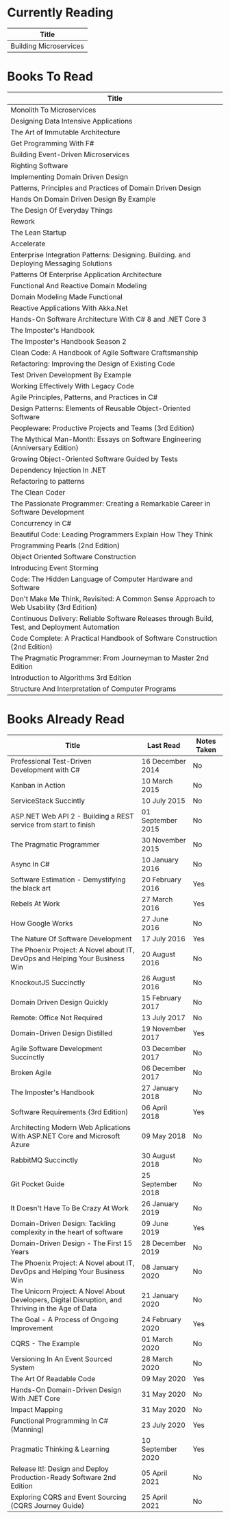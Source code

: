 Currently Reading
=================
Title                  |
---------------------- |
Building Microservices |

Books To Read
=============
Title                                                                                          |
---------------------------------------------------------------------------------------------- |
Monolith To Microservices                                                                      |
Designing Data Intensive Applications                                                          |
The Art of Immutable Architecture                                                              |
Get Programming With F#                                                                        |
Building Event-Driven Microservices                                                            |
Righting Software                                                                              |
Implementing Domain Driven Design                                                              |
Patterns, Principles and Practices of Domain Driven Design                                     |
Hands On Domain Driven Design By Example                                                       |
The Design Of Everyday Things                                                                  |
Rework                                                                                         |
The Lean Startup                                                                               |
Accelerate                                                                                     |
Enterprise Integration Patterns: Designing. Building. and Deploying Messaging Solutions        |
Patterns Of Enterprise Application Architecture                                                |
Functional And Reactive Domain Modeling                                                        |
Domain Modeling Made Functional                                                                |
Reactive Applications With Akka.Net                                                            |
Hands-On Software Architecture With C# 8 and .NET Core 3                                       |
The Imposter's Handbook                                                                        |
The Imposter's Handbook Season 2                                                               |
Clean Code: A Handbook of Agile Software Craftsmanship                                         |
Refactoring: Improving the Design of Existing Code                                             |
Test Driven Development By Example                                                             |
Working Effectively With Legacy Code                                                           |
Agile Principles, Patterns, and Practices in C#                                                |
Design Patterns: Elements of Reusable Object-Oriented Software                                 |
Peopleware: Productive Projects and Teams (3rd Edition)                                        |
The Mythical Man-Month: Essays on Software Engineering (Anniversary Edition)                   |
Growing Object-Oriented Software Guided by Tests                                               |
Dependency Injection In .NET                                                                   |
Refactoring to patterns                                                                        |
The Clean Coder                                                                                |
The Passionate Programmer: Creating a Remarkable Career in Software Development                |
Concurrency in C#                                                                              |
Beautiful Code: Leading Programmers Explain How They Think                                     |
Programming Pearls (2nd Edition)                                                               |
Object Oriented Software Construction                                                          |
Introducing Event Storming                                                                     |
Code: The Hidden Language of Computer Hardware and Software                                    |
Don't Make Me Think, Revisited: A Common Sense Approach to Web Usability (3rd Edition)         |
Continuous Delivery: Reliable Software Releases through Build, Test, and Deployment Automation |
Code Complete: A Practical Handbook of Software Construction (2nd Edition)                     |
The Pragmatic Programmer: From Journeyman to Master 2nd Edition                                |
Introduction to Algorithms 3rd Edition                                                         |
Structure And Interpretation of Computer Programs                                              |

Books Already Read
==================
Title                                                                                              | Last Read         | Notes Taken
-------------------------------------------------------------------------------------------------- | ----------------- | -----------
Professional Test-Driven Development with C#                                                       | 16 December 2014  | No
Kanban in Action                                                                                   | 10 March 2015     | No
ServiceStack Succintly                                                                             | 10 July 2015      | No
ASP.NET Web API 2 - Building a REST service from start to finish                                   | 01 September 2015 | No
The Pragmatic Programmer                                                                           | 30 November 2015  | No
Async In C#                                                                                        | 10 January 2016   | No
Software Estimation - Demystifying the black art                                                   | 20 February 2016  | Yes
Rebels At Work                                                                                     | 27 March 2016     | Yes
How Google Works                                                                                   | 27 June 2016      | No
The Nature Of Software Development                                                                 | 17 July 2016      | Yes
The Phoenix Project: A Novel about IT, DevOps and Helping Your Business Win                        | 20 August 2016    | No
KnockoutJS Succinctly                                                                              | 26 August 2016    | No
Domain Driven Design Quickly                                                                       | 15 February 2017  | No
Remote: Office Not Required                                                                        | 13 July 2017      | No
Domain-Driven Design Distilled                                                                     | 19 November 2017  | Yes
Agile Software Development Succinctly                                                              | 03 December 2017  | No
Broken Agile                                                                                       | 06 December 2017  | No
The Imposter's Handbook                                                                            | 27 January 2018   | No
Software Requirements (3rd Edition)                                                                | 06 April 2018     | Yes
Architecting Modern Web Aplications With ASP.NET Core and Microsoft Azure                          | 09 May 2018       | No
RabbitMQ Succinctly                                                                                | 30 August 2018    | No
Git Pocket Guide                                                                                   | 25 September 2018 | No
It Doesn't Have To Be Crazy At Work                                                                | 26 January 2019   | No
Domain-Driven Design: Tackling complexity in the heart of software                                 | 09 June 2019      | Yes
Domain-Driven Design - The First 15 Years                                                          | 28 December 2019  | No
The Phoenix Project: A Novel about IT, DevOps and Helping Your Business Win                        | 08 January 2020   | No
The Unicorn Project: A Novel About Developers, Digital Disruption, and Thriving in the Age of Data | 21 January 2020   | No
The Goal - A Process of Ongoing Improvement                                                        | 24 February 2020  | Yes
CQRS - The Example                                                                                 | 01 March 2020     | No
Versioning In An Event Sourced System                                                              | 28 March 2020     | No
The Art Of Readable Code                                                                           | 09 May 2020       | Yes
Hands-On Domain-Driven Design With .NET Core                                                       | 31 May 2020       | No
Impact Mapping                                                                                     | 31 May 2020       | No
Functional Programming In C# (Manning)                                                             | 23 July 2020      | Yes
Pragmatic Thinking & Learning                                                                      | 10 September 2020 | Yes
Release It!: Design and Deploy Production-Ready Software 2nd Edition                               | 05 April 2021     | No
Exploring CQRS and Event Sourcing (CQRS Journey Guide)                                             | 25 April 2021     | No
